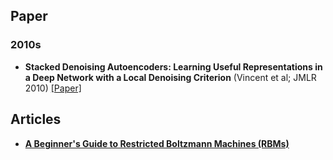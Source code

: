

## Paper


### 2010s

* **Stacked Denoising Autoencoders: Learning Useful Representations in a Deep Network with a Local Denoising Criterion** (Vincent et al; JMLR 2010) [[Paper]](http://www.jmlr.org/papers/volume11/vincent10a/vincent10a.pdf)

## Articles

* [**A Beginner's Guide to Restricted Boltzmann Machines (RBMs)**](https://pathmind.com/wiki/restricted-boltzmann-machine)